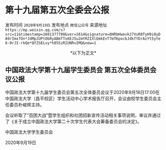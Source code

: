 # 第十九届第五次全委会公报

发布时间 `2020年9月19日` 发布地点 `微信公众号` 来源地址 `https://mp.weixin.qq.com/s?src=11&timestamp=1601377700&ver=2614&signature=8HRbHwevk27VuR8TyH9i0yDA9rImxfOn*JdMpJUPtObRyABmTTx6EJ5u2mYRZIXlQmkEnT7mTKpocbJdkfYDrAzYt5yYe6-0rJI-rkQe*QfZSELvy*h855zRIUNRvIMQ&new=1`

<center>*以下为正文*</center>

## 中国政法大学第十九届学生委员会 第五次全体委员会议公报

中国政法大学第十九届学生委员会第五次全体委员会议于2020年9月18日17:00在中国政法大学（昌平校区）学生活动中心学术报告厅召开，会议由校学生委员会主任委员朴峻辉主持。

会议听取了“百团大战”暨学生组织和社团招新宣传活动相关事项说明，审议并通过了《关于成立中国政法大学第二十次学生代表大会筹备委员会的决定》。


中国政法大学学生委员会

2020年9月19日